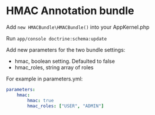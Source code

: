 # HMAC Annotation bundle

Add `new HMACBundle\HMACBundle()` into your AppKernel.php

Run `app/console doctrine:schema:update`

Add new parameters for the two bundle settings:

* hmac, boolean setting.  Defaulted to false
* hmac_roles, string array of roles

For example in parameters.yml:

```yml
parameters:
    hmac: 
        hmac: true
        hmac_roles: ["USER", "ADMIN"]
```
